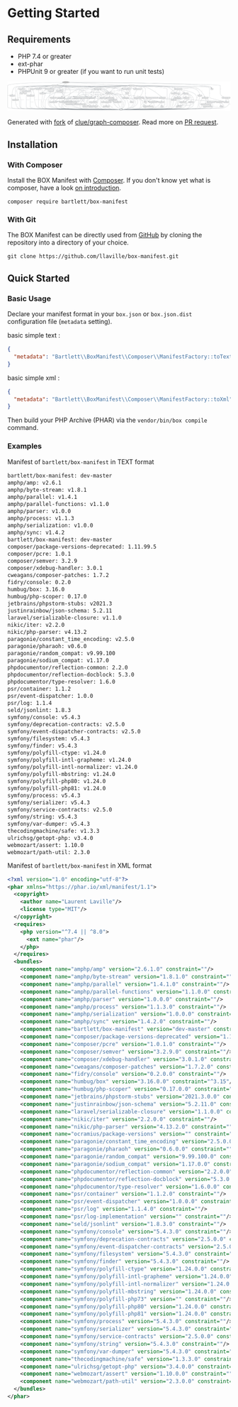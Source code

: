 <!-- markdownlint-disable MD013 -->
# Getting Started

## Requirements

* PHP 7.4 or greater
* ext-phar
* PHPUnit 9 or greater (if you want to run unit tests)

![GraPHP Composer](./graph-composer.svg)

Generated with [fork](https://github.com/markuspoerschke/graph-composer/tree/add-options-to-exclude) of [clue/graph-composer](https://github.com/clue/graph-composer).
Read more on [PR request](https://github.com/clue/graph-composer/pull/45).

## Installation

### With Composer

Install the BOX Manifest with [Composer](https://getcomposer.org/).
If you don't know yet what is composer, have a look [on introduction](http://getcomposer.org/doc/00-intro.md).

```shell
composer require bartlett/box-manifest
```

### With Git

The BOX Manifest can be directly used from [GitHub](https://github.com/llaville/box-manifest.git)
by cloning the repository into a directory of your choice.

```shell
git clone https://github.com/llaville/box-manifest.git
```

## Quick Started

### Basic Usage

Declare your manifest format in your `box.json` or `box.json.dist` configuration file (`metadata` setting).

basic simple text :

```json
{
  "metadata": "Bartlett\\BoxManifest\\Composer\\ManifestFactory::toText"
}
```

basic simple xml :

```json
{
  "metadata": "Bartlett\\BoxManifest\\Composer\\ManifestFactory::toXml"
}
```

Then build your PHP Archive (PHAR) via the `vendor/bin/box compile` command.

### Examples

Manifest of `bartlett/box-manifest` in TEXT format

```text
bartlett/box-manifest: dev-master
amphp/amp: v2.6.1
amphp/byte-stream: v1.8.1
amphp/parallel: v1.4.1
amphp/parallel-functions: v1.1.0
amphp/parser: v1.0.0
amphp/process: v1.1.3
amphp/serialization: v1.0.0
amphp/sync: v1.4.2
bartlett/box-manifest: dev-master
composer/package-versions-deprecated: 1.11.99.5
composer/pcre: 1.0.1
composer/semver: 3.2.9
composer/xdebug-handler: 3.0.1
cweagans/composer-patches: 1.7.2
fidry/console: 0.2.0
humbug/box: 3.16.0
humbug/php-scoper: 0.17.0
jetbrains/phpstorm-stubs: v2021.3
justinrainbow/json-schema: 5.2.11
laravel/serializable-closure: v1.1.0
nikic/iter: v2.2.0
nikic/php-parser: v4.13.2
paragonie/constant_time_encoding: v2.5.0
paragonie/pharaoh: v0.6.0
paragonie/random_compat: v9.99.100
paragonie/sodium_compat: v1.17.0
phpdocumentor/reflection-common: 2.2.0
phpdocumentor/reflection-docblock: 5.3.0
phpdocumentor/type-resolver: 1.6.0
psr/container: 1.1.2
psr/event-dispatcher: 1.0.0
psr/log: 1.1.4
seld/jsonlint: 1.8.3
symfony/console: v5.4.3
symfony/deprecation-contracts: v2.5.0
symfony/event-dispatcher-contracts: v2.5.0
symfony/filesystem: v5.4.3
symfony/finder: v5.4.3
symfony/polyfill-ctype: v1.24.0
symfony/polyfill-intl-grapheme: v1.24.0
symfony/polyfill-intl-normalizer: v1.24.0
symfony/polyfill-mbstring: v1.24.0
symfony/polyfill-php80: v1.24.0
symfony/polyfill-php81: v1.24.0
symfony/process: v5.4.3
symfony/serializer: v5.4.3
symfony/service-contracts: v2.5.0
symfony/string: v5.4.3
symfony/var-dumper: v5.4.3
thecodingmachine/safe: v1.3.3
ulrichsg/getopt-php: v3.4.0
webmozart/assert: 1.10.0
webmozart/path-util: 2.3.0
```

Manifest of `bartlett/box-manifest` in XML format

```xml
<?xml version="1.0" encoding="utf-8"?>
<phar xmlns="https://phar.io/xml/manifest/1.1">
  <copyright>
    <author name="Laurent Laville"/>
    <license type="MIT"/>
  </copyright>
  <requires>
    <php version="^7.4 || ^8.0">
      <ext name="phar"/>
    </php>
  </requires>
  <bundles>
    <component name="amphp/amp" version="2.6.1.0" constraint=""/>
    <component name="amphp/byte-stream" version="1.8.1.0" constraint=""/>
    <component name="amphp/parallel" version="1.4.1.0" constraint=""/>
    <component name="amphp/parallel-functions" version="1.1.0.0" constraint=""/>
    <component name="amphp/parser" version="1.0.0.0" constraint=""/>
    <component name="amphp/process" version="1.1.3.0" constraint=""/>
    <component name="amphp/serialization" version="1.0.0.0" constraint=""/>
    <component name="amphp/sync" version="1.4.2.0" constraint=""/>
    <component name="bartlett/box-manifest" version="dev-master" constraint=""/>
    <component name="composer/package-versions-deprecated" version="1.11.99.5" constraint=""/>
    <component name="composer/pcre" version="1.0.1.0" constraint=""/>
    <component name="composer/semver" version="3.2.9.0" constraint=""/>
    <component name="composer/xdebug-handler" version="3.0.1.0" constraint=""/>
    <component name="cweagans/composer-patches" version="1.7.2.0" constraint="^1.7"/>
    <component name="fidry/console" version="0.2.0.0" constraint=""/>
    <component name="humbug/box" version="3.16.0.0" constraint="^3.15"/>
    <component name="humbug/php-scoper" version="0.17.0.0" constraint=""/>
    <component name="jetbrains/phpstorm-stubs" version="2021.3.0.0" constraint=""/>
    <component name="justinrainbow/json-schema" version="5.2.11.0" constraint=""/>
    <component name="laravel/serializable-closure" version="1.1.0.0" constraint=""/>
    <component name="nikic/iter" version="2.2.0.0" constraint=""/>
    <component name="nikic/php-parser" version="4.13.2.0" constraint=""/>
    <component name="ocramius/package-versions" version="" constraint=""/>
    <component name="paragonie/constant_time_encoding" version="2.5.0.0" constraint=""/>
    <component name="paragonie/pharaoh" version="0.6.0.0" constraint=""/>
    <component name="paragonie/random_compat" version="9.99.100.0" constraint=""/>
    <component name="paragonie/sodium_compat" version="1.17.0.0" constraint=""/>
    <component name="phpdocumentor/reflection-common" version="2.2.0.0" constraint=""/>
    <component name="phpdocumentor/reflection-docblock" version="5.3.0.0" constraint=""/>
    <component name="phpdocumentor/type-resolver" version="1.6.0.0" constraint=""/>
    <component name="psr/container" version="1.1.2.0" constraint=""/>
    <component name="psr/event-dispatcher" version="1.0.0.0" constraint=""/>
    <component name="psr/log" version="1.1.4.0" constraint=""/>
    <component name="psr/log-implementation" version="" constraint=""/>
    <component name="seld/jsonlint" version="1.8.3.0" constraint=""/>
    <component name="symfony/console" version="5.4.3.0" constraint=""/>
    <component name="symfony/deprecation-contracts" version="2.5.0.0" constraint=""/>
    <component name="symfony/event-dispatcher-contracts" version="2.5.0.0" constraint=""/>
    <component name="symfony/filesystem" version="5.4.3.0" constraint=""/>
    <component name="symfony/finder" version="5.4.3.0" constraint=""/>
    <component name="symfony/polyfill-ctype" version="1.24.0.0" constraint=""/>
    <component name="symfony/polyfill-intl-grapheme" version="1.24.0.0" constraint=""/>
    <component name="symfony/polyfill-intl-normalizer" version="1.24.0.0" constraint=""/>
    <component name="symfony/polyfill-mbstring" version="1.24.0.0" constraint=""/>
    <component name="symfony/polyfill-php73" version="" constraint=""/>
    <component name="symfony/polyfill-php80" version="1.24.0.0" constraint=""/>
    <component name="symfony/polyfill-php81" version="1.24.0.0" constraint=""/>
    <component name="symfony/process" version="5.4.3.0" constraint=""/>
    <component name="symfony/serializer" version="5.4.3.0" constraint="^4.4 || ^5.0 || ^6.0"/>
    <component name="symfony/service-contracts" version="2.5.0.0" constraint=""/>
    <component name="symfony/string" version="5.4.3.0" constraint=""/>
    <component name="symfony/var-dumper" version="5.4.3.0" constraint=""/>
    <component name="thecodingmachine/safe" version="1.3.3.0" constraint=""/>
    <component name="ulrichsg/getopt-php" version="3.4.0.0" constraint=""/>
    <component name="webmozart/assert" version="1.10.0.0" constraint=""/>
    <component name="webmozart/path-util" version="2.3.0.0" constraint=""/>
  </bundles>
</phar>
```
